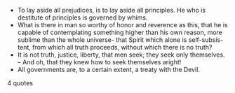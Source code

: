  - To lay aside all prejudices, is to lay aside all principles. He who is destitute of principles is governed by whims.
 - What is there in man so worthy of honor and reverence as this, that he is capable of contemplating something higher than his own reason, more sublime than the whole universe- that Spirit which alone is self-subsis-tent, from which all truth proceeds, without which there is no truth?
 - It is not truth, justice, liberty, that men seek; they seek only themselves. – And oh, that they knew how to seek themselves aright!
 - All governments are, to a certain extent, a treaty with the Devil.

4 quotes